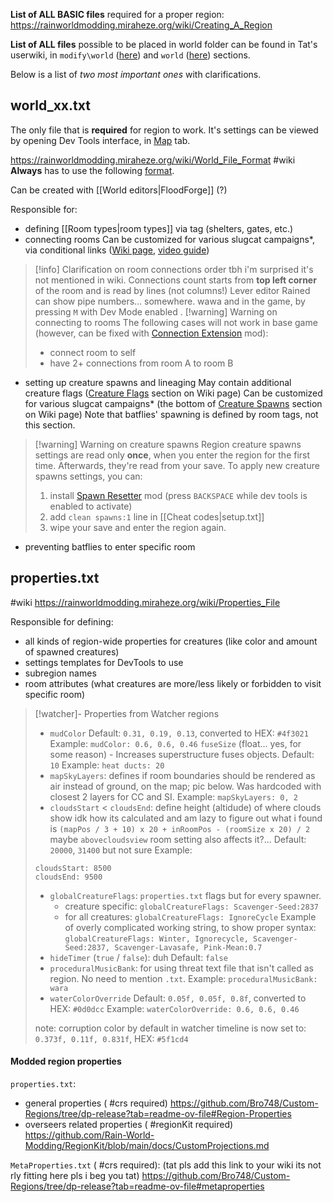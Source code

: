 **List of ALL BASIC files** required for a proper region:
https://rainworldmodding.miraheze.org/wiki/Creating_A_Region

**List of ALL files** possible to be placed in world folder can be found in Tat's userwiki, in `modify\world` ([here](https://rainworldmodding.miraheze.org/wiki/UserWiki:Tat0110#World)) and `world` ([here](https://rainworldmodding.miraheze.org/wiki/UserWiki:Tat0110#World_2)) sections.

Below is a list of *two most important ones* with clarifications.
## world_xx.txt
The only file that is **required** for region to work.
It's settings can be viewed by opening Dev Tools interface, in [Map](https://rainworldmodding.miraheze.org/wiki/Dev_Tools#tabber-tabpanel-Map-0) tab.

https://rainworldmodding.miraheze.org/wiki/World_File_Format  #wiki
**Always** has to use the following [format](https://rainworldmodding.miraheze.org/wiki/World_File_Format#Format).

Can be created with [[World editors|FloodForge]] (?)

Responsible for:
- defining [[Room types|room types]] via tag (shelters, gates, etc.)
- connecting rooms
	Can be customized for various slugcat campaigns\*, via conditional links ([Wiki page](https://rainworldmodding.miraheze.org/wiki/Downpour_Reference/File_Formats#world_xx.txt), [video guide](https://www.youtube.com/watch?v=mQfZwHSxNTA))
> [!info] Clarification on room connections order
> tbh i'm surprised it's not mentioned in wiki.
> Connections count starts from **top left corner** of the room and is read by lines (not columns!)
> Lever editor Rained can show pipe numbers... somewhere. wawa
> and in the game, by pressing `M` with Dev Mode enabled
	.
> [!warning] Warning on connecting to rooms
>The following cases will not work in base game (however, can be fixed with [Connection Extension](https://steamcommunity.com/sharedfiles/filedetails/?id=3458613978) mod):
>- connect room to self
>- have 2+ connections from room A to room B
- setting up creature spawns and lineaging
	May contain additional creature flags ([Creature Flags](https://rainworldmodding.miraheze.org/wiki/World_File_Format#Creature_Flags) section on Wiki page)
	Can be customized for various slugcat campaigns\* (the bottom of [Creature Spawns](https://rainworldmodding.miraheze.org/wiki/World_File_Format#Creature_Spawns) section on Wiki page)
	Note that batflies' spawning is defined by room tags, not this section.
> [!warning] Warning on creature spawns
> Region creature spawns settings are read only **once**, when you enter the region for the first time. Afterwards, they're read from your save.
> To apply new creature spawns settings, you can:
> 1) install [Spawn Resetter](https://steamcommunity.com/sharedfiles/filedetails/?id=3232143310) mod (press `BACKSPACE` while dev tools is enabled to activate)
> 2) add `clean spawns:1` line in [[Cheat codes|setup.txt]]
> 3) wipe your save and enter the region again.
- preventing batflies to enter specific room

## properties.txt
#wiki
https://rainworldmodding.miraheze.org/wiki/Properties_File

Responsible for defining:
- all kinds of region-wide properties for creatures (like color and amount of spawned creatures)
- settings templates for DevTools to use
- subregion names
- room attributes (what creatures are more/less likely or forbidden to visit specific room)

> [!watcher]- Properties from Watcher regions
> - `mudColor`
> Default: `0.31, 0.19, 0.13`, converted to HEX: `#4f3021`
> Example: `mudColor: 0.6, 0.6, 0.46`
> `fuseSize` (float... yes, for some reason) - Increases superstructure fuses objects.
> Default: `10`
> Example: `heat ducts: 20`
> - `mapSkyLayers`: defines if room boundaries should be rendered as air instead of ground, on the map; pic below. Was hardcoded with closest 2 layers for CC and SI.
> Example: `mapSkyLayers: 0, 2`
> - `cloudsStart` < `cloudsEnd`: define height (altidude) of where clouds show
> idk how its calculated and am lazy to figure out
> what i found is `(mapPos / 3 + 10) x 20 + inRoomPos - (roomSize x 20) / 2`
> maybe `abovecloudsview` room setting also affects it?...
> Default: `20000`, `31400` but not sure
> Example:
> ```
> cloudsStart: 8500
> cloudsEnd: 9500
> ```
> - `globalCreatureFlags`: `properties.txt` flags but for every spawner.
> 	- creature specific: `globalCreatureFlags: Scavenger-Seed:2837`
> 	- for all creatures: `globalCreatureFlags: IgnoreCycle`
> Example of overly complicated working string, to show proper syntax:
> `globalCreatureFlags: Winter, Ignorecycle, Scavenger-Seed:2837, Scavenger-Lavasafe, Pink-Mean:0.7`
> - `hideTimer` (`true`  / `false`): duh
> Default: `false`
> - `proceduralMusicBank`: for using threat text file that isn't called as region. No need to mention `.txt`.
> Example: `proceduralMusicBank: wara`
> - `waterColorOverride`
> Default: `0.05f, 0.05f, 0.8f`, converted to HEX: `#0d0dcc`
> Example: `waterColorOverride: 0.6, 0.6, 0.46`
>
> note:
> corruption color by default in watcher timeline is now set to: `0.373f, 0.11f, 0.831f`, HEX: `#5f1cd4`


#### Modded region properties

`properties.txt`:
- general properties ( #crs required)
https://github.com/Bro748/Custom-Regions/tree/dp-release?tab=readme-ov-file#Region-Properties
- overseers related properties ( #regionKit required)
https://github.com/Rain-World-Modding/RegionKit/blob/main/docs/CustomProjections.md

`MetaProperties.txt` ( #crs required):
(tat pls add this link to your wiki its not rly fitting here pls i beg you tat)
https://github.com/Bro748/Custom-Regions/tree/dp-release?tab=readme-ov-file#metaproperties

